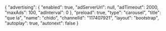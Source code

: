 {
    "advertising": {
        "enabled": true,
        "adServerUrl": null,
        "adTimeout": 2000,
        "maxAds": 100,
        "adInterval": 0
    },
    "preload": true,
    "type": "carousel",
    "title": "que la",
    "name": "chido",
    "channelId": "117407921",
    "layout": "bootstrap",
    "autoplay": true,
    "autonext": false
}